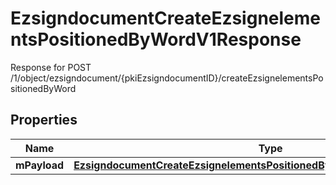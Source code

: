 

# EzsigndocumentCreateEzsignelementsPositionedByWordV1Response

Response for POST /1/object/ezsigndocument/{pkiEzsigndocumentID}/createEzsignelementsPositionedByWord

## Properties

| Name | Type | Description | Notes |
|------------ | ------------- | ------------- | -------------|
|**mPayload** | [**EzsigndocumentCreateEzsignelementsPositionedByWordV1ResponseMPayload**](EzsigndocumentCreateEzsignelementsPositionedByWordV1ResponseMPayload.md) |  |  |



